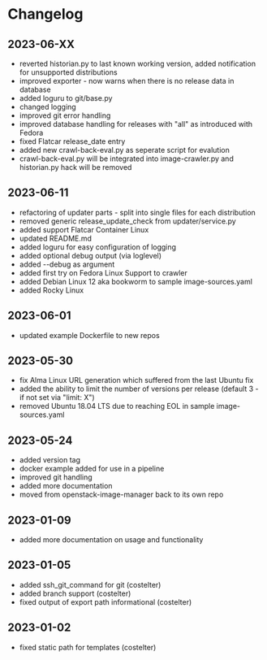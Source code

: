 # Changelog

## 2023-06-XX

- reverted historian.py to last known working version, added notification for unsupported distributions
- improved exporter - now warns when there is no release data in database
- added loguru to git/base.py
- changed logging
- improved git error handling
- improved database handling for releases with "all" as introduced with Fedora
- fixed Flatcar release_date entry
- added new crawl-back-eval.py as seperate script for evalution
- crawl-back-eval.py will be integrated into image-crawler.py and historian.py hack will be removed

## 2023-06-11
- refactoring of updater parts - split into single files for each distribution
- removed generic release_update_check from updater/service.py
- added support Flatcar Container Linux
- updated README.md
- added loguru for easy configuration of logging
- added optional debug output (via loglevel)
- added --debug as argument
- added first try on Fedora Linux Support to crawler
- added Debian Linux 12 aka bookworm to sample image-sources.yaml
- added Rocky Linux

## 2023-06-01
- updated example Dockerfile to new repos

## 2023-05-30

- fix Alma Linux URL generation which suffered from the last Ubuntu fix
- added the ability to limit the number of versions per release (default 3 - if not set via "limit: X")
- removed Ubuntu 18.04 LTS due to reaching EOL in sample image-sources.yaml

## 2023-05-24

- added version tag
- docker example added for use in a pipeline
- improved git handling
- added more documentation
- moved from openstack-image-manager back to its own repo

## 2023-01-09

- added more documentation on usage and functionality

## 2023-01-05

- added ssh_git_command for git (costelter)
- added branch support (costelter)
- fixed output of export path informational (costelter)

## 2023-01-02

- fixed static path for templates (costelter)
